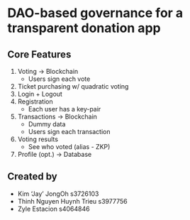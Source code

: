# DAO-based governance for a transparent donation app

## Core Features
1. Voting -> Blockchain
	- Users sign each vote
2. Ticket purchasing w/ quadratic voting
3. Login + Logout
4. Registration
	- Each user has a key-pair
5. Transactions -> Blockchain
	- Dummy data
	- Users sign each transaction
6. Voting results
	- See who voted (alias - ZKP)
7. Profile (opt.) -> Database

## Created by
- Kim ‘Jay’ JongOh s3726103
- Thinh Nguyen Huynh Trieu s3977756 
- Zyle Estacion s4064846 
